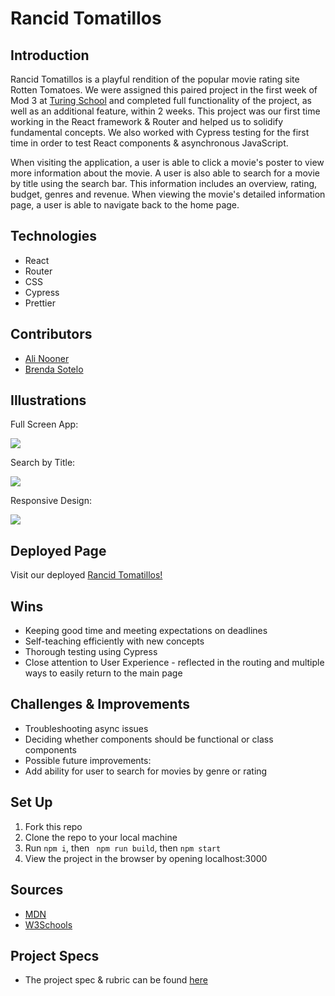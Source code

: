 # Rancid Tomatillos
<!--
## Table of Contents
  - [Introduction](#Introduction)
  - [Technologies](#Technologies)
  - [Contributors](#Contributors)
  - [Illustrations](#Illustrations)
  - [Deployed Page](#Deployed-Page)
  - [Wins](#Wins)
  - [Challenges & Improvements](#Challenges-&-Improvements)
  - [Set Up](#Set-Up)
  - [Sources](#Sources)
  - [Project Specs](#Project-Specs) -->

## Introduction

Rancid Tomatillos is a playful rendition of the popular movie rating site Rotten Tomatoes. We were assigned this paired project in the first week of Mod 3 at [Turing School](https://turing.edu) and completed full functionality of the project, as well as an additional feature, within 2 weeks. This project was our first time working in the React framework & Router and helped us to solidify fundamental concepts. We also worked with Cypress testing for the first time in order to test React components & asynchronous JavaScript.

When visiting the application, a user is able to click a movie's poster to view more information about the movie. A user is also able to search for a movie by title using the search bar. This information includes an overview, rating, budget, genres and revenue. When viewing the movie's detailed information page, a user is able to navigate back to the home page.

## Technologies
  - React
  - Router
  - CSS
  - Cypress
  - Prettier

## Contributors
  - [Ali Nooner](https://github.com/alinooner)
  - [Brenda Sotelo](https://gist.github.com/BrendaSotel0)

## Illustrations

Full Screen App:  

![](https://media.giphy.com/media/LJsAg8WThFiw5HM6ca/giphy.gif)

Search by Title:

![](https://media.giphy.com/media/tPT2DWXYMELYcDOGmS/giphy.gif)

Responsive Design:  

![](https://media.giphy.com/media/rM67eKUVQNLzVdetZi/giphy.gif)


## Deployed Page

Visit our deployed [Rancid Tomatillos!](https://rancid-tomatillos-project-nooner-sotelo.surge.sh/)


## Wins
  - Keeping good time and meeting expectations on deadlines
  - Self-teaching efficiently with new concepts
  - Thorough testing using Cypress
  - Close attention to User Experience - reflected in the routing and multiple ways to easily return to the main page

## Challenges & Improvements
  - Troubleshooting async issues
  - Deciding whether components should be functional or class components
  - Possible future improvements:
  - Add ability for user to search for movies by genre or rating


## Set Up

1. Fork this repo  
2. Clone the repo to your local machine   
3. Run `npm i`, then ` npm run build`, then `npm start`
4. View the project in the browser by opening localhost:3000

## Sources
  - [MDN](http://developer.mozilla.org/en-US/)
  - [W3Schools](https://www.w3schools.com/)

## Project Specs
  - The project spec & rubric can be found [here](https://frontend.turing.edu/projects/module-3/rancid-tomatillos-v3.html)
